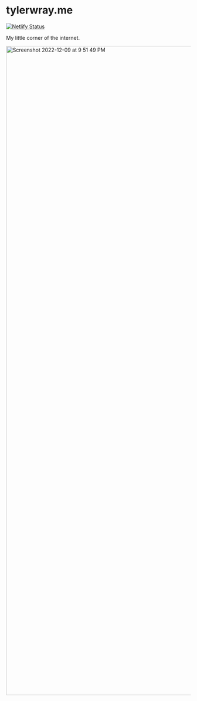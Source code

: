 # tylerwray.me

[![Netlify Status](https://api.netlify.com/api/v1/badges/a5e006ff-cc32-46f3-9b62-68d7a7f8cd65/deploy-status)](https://app.netlify.com/sites/tylerwray-me/deploys)

My little corner of the internet.

<img width="1772" alt="Screenshot 2022-12-09 at 9 51 49 PM" src="https://user-images.githubusercontent.com/15827892/210125298-b40281ff-a252-4d60-b8f9-d8b6edc571cf.png">

